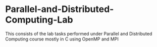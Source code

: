 # Parallel-and-Distributed-Computing-Lab
This consists of the lab tasks performed under Parallel and Distributed Computing course mostly in C using OpenMP and MPI
